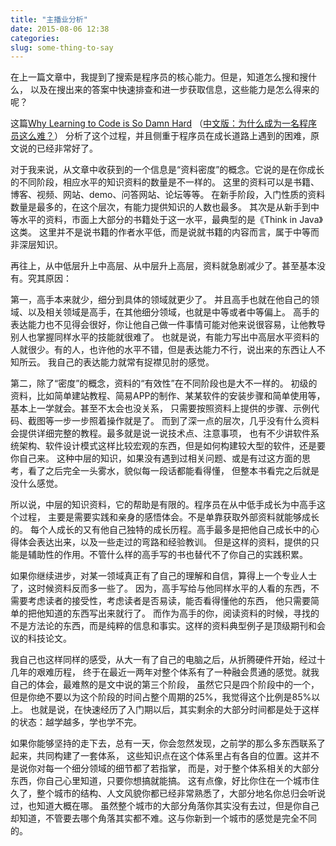 ```yaml
---
title: "主播业分析"
date: 2015-08-06 12:38
categories:
slug: some-thing-to-say
---
```


在上一篇文章中，我提到了搜索是程序员的核心能力。但是，知道怎么搜和搜什么，
以及在搜出来的答案中快速排查和进一步获取信息，这些能力是怎么得来的呢？

这篇[Why Learning to Code is So Damn Hard](http://www.vikingcodeschool.com/posts/why-learning-to-code-is-so-damn-hard)
（[中文版：为什么成为一名程序员这么难？](http://www.freebuf.com/articles/others-articles/68711.html)）
分析了这个过程，并且侧重于程序员在成长道路上遇到的困难，原文说的已经非常好了。

对于我来说，从文章中收获到的一个信息是“资料密度”的概念。它说的是在你成长的不同阶段，相应水平的知识资料的数量是不一样的。
这里的资料可以是书籍、博客、视频、网站、demo、问答网站、论坛等等。
在新手阶段，入门性质的资料数量是最多的，在这个层次，有能力提供知识的人数也最多。
其次是从新手到中等水平的资料，市面上大部分的书籍处于这一水平，最典型的是《Think in Java》这类。
这里并不是说书籍的作者水平低，而是说就书籍的内容而言，属于中等而非深层知识。

再往上，从中低层升上中高层、从中层升上高层，资料就急剧减少了。甚至基本没有。究其原因：

第一，高手本来就少，细分到具体的领域就更少了。
并且高手也就在他自己的领域、以及相关领域是高手，在其他细分领域，也就是中等或者中等偏上。
高手的表达能力也不见得会很好，你让他自己做一件事情可能对他来说很容易，让他教导别人也掌握同样水平的技能就很难了。
也就是说，有能力写出中高层水平资料的人就很少。有的人，也许他的水平不错，但是表达能力不行，说出来的东西让人不知所云。
我自己的表达能力就常有捉襟见肘的感觉。

第二，除了“密度”的概念，资料的“有效性”在不同阶段也是大不一样的。
初级的资料，比如简单建站教程、简易APP的制作、某某软件的安装步骤和简单使用等，基本上一学就会。甚至不太会也没关系，
只需要按照资料上提供的步骤、示例代码、截图等一步一步照着操作就是了。
而到了深一点的层次，几乎没有什么资料会提供详细完整的教程。最多就是说一说技术点、注意事项，
也有不少讲软件系统架构、软件设计模式这样比较宏观的东西，但是如何构建较大型的软件，还是要你自己来。
这种中层的知识，如果没有遇到过相关问题、或是有过这方面的思考，看了之后完全一头雾水，貌似每一段话都能看得懂，
但整本书看完之后就是没什么感觉。

所以说，中层的知识资料，它的帮助是有限的。程序员在从中低手成长为中高手这个过程，
主要是需要实践和亲身的感悟体会。不是单靠获取外部资料就能够成长的。
每个人成长的又有他自己独特的成长历程。高手最多是把他自己成长中的心得体会表达出来，以及一些走过的弯路和经验教训。
但是这样的资料，提供的只能是辅助性的作用。不管什么样的高手写的书也替代不了你自己的实践积累。

如果你继续进步，对某一领域真正有了自己的理解和自信，算得上一个专业人士了，这时候资料反而多一些了。
因为，高手写给与他同样水平的人看的东西，不需要考虑读者的接受性，考虑读者是否易读，能否看得懂他的东西，
他只需要简单的把他知道的东西写出来就行了。
而作为高手的你，阅读资料的时候，寻找的不是方法论的东西，而是纯粹的信息和事实。这样的资料典型例子是顶级期刊和会议的科技论文。

我自己也这样同样的感受，从大一有了自己的电脑之后，从折腾硬件开始，经过十几年的艰难历程，
终于在最近一两年对整个体系有了一种融会贯通的感觉。就我自己的体会，最难熬的是文中说的第三个阶段，
虽然它只是四个阶段中的一个，但是你绝不要以为这个阶段的时间占整个周期的25%，我觉得这个比例是85%以上。
也就是说，在快速经历了入门期以后，其实剩余的大部分时间都是处于这样的状态：越学越多，学也学不完。

如果你能够坚持的走下去，总有一天，你会忽然发现，之前学的那么多东西联系了起来，共同构建了一套体系，
这些知识点在这个体系里占有各自的位置。这并不是说你对每一个细分领域的细节都了若指掌，
而是，对于整个体系相关的大部分东西，你自己心里知道，只要你想搞就能搞。
这有点像，好比你住在一个城市住久了，整个城市的结构、人文风貌你都已经非常熟悉了，大部分地名你总归会听说过，也知道大概在哪。
虽然整个城市的大部分角落你其实没有去过，但是你自己却知道，不管要去哪个角落其实都不难。这与你新到一个城市的感觉是完全不同的。
